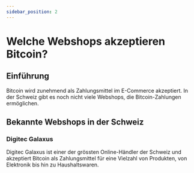 ```yaml
---
sidebar_position: 2
---
```


# Welche Webshops akzeptieren Bitcoin?

## Einführung

Bitcoin wird zunehmend als Zahlungsmittel im E-Commerce akzeptiert. In der
Schweiz gibt es noch nicht viele Webshops, die Bitcoin-Zahlungen ermöglichen.

## Bekannte Webshops in der Schweiz

### Digitec Galaxus

Digitec Galaxus ist einer der grössten Online-Händler der Schweiz und akzeptiert
Bitcoin als Zahlungsmittel für eine Vielzahl von Produkten, von Elektronik bis
hin zu Haushaltswaren.
